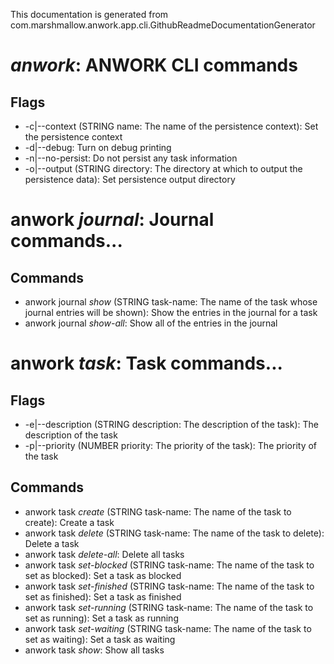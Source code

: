 This documentation is generated from com.marshmallow.anwork.app.cli.GithubReadmeDocumentationGenerator

#  *anwork*: ANWORK CLI commands
## Flags
- -c|--context (STRING name: The name of the persistence context): Set the persistence context
- -d|--debug: Turn on debug printing
- -n|--no-persist: Do not persist any task information
- -o|--output (STRING directory: The directory at which to output the persistence data): Set persistence output directory
# anwork *journal*: Journal commands...
## Commands
- anwork journal *show* (STRING task-name: The name of the task whose journal entries will be shown): Show the entries in the journal for a task
- anwork journal *show-all*: Show all of the entries in the journal
# anwork *task*: Task commands...
## Flags
- -e|--description (STRING description: The description of the task): The description of the task
- -p|--priority (NUMBER priority: The priority of the task): The priority of the task
## Commands
- anwork task *create* (STRING task-name: The name of the task to create): Create a task
- anwork task *delete* (STRING task-name: The name of the task to delete): Delete a task
- anwork task *delete-all*: Delete all tasks
- anwork task *set-blocked* (STRING task-name: The name of the task to set as blocked): Set a task as blocked
- anwork task *set-finished* (STRING task-name: The name of the task to set as finished): Set a task as finished
- anwork task *set-running* (STRING task-name: The name of the task to set as running): Set a task as running
- anwork task *set-waiting* (STRING task-name: The name of the task to set as waiting): Set a task as waiting
- anwork task *show*: Show all tasks
